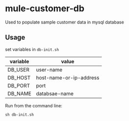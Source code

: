 # mule-customer-db

Used to populate sample customer data in mysql database

## Usage
set variables in `db-init.sh`

| variable   | value                   |
| ---------- | ----------------------- |
| DB_USER    | user-name               |
| DB_HOST    | host-name-or-ip-address |
| DB_PORT    | port                    |
| DB_NAME    | databsae-name           |

Run from the command line:

`sh db-init.sh`